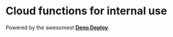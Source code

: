 # Cloud functions for internal use

Powered by the awesomest **[Deno Deploy](https://deno.com/deploy/docs)**.

